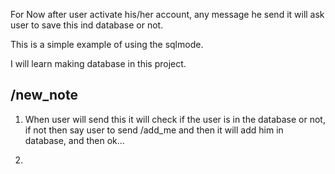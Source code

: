 For Now after user activate his/her account, any message he send it will ask user to save this ind database or not.

This is a simple example of using the sqlmode.

I will learn making database in this project.



## /new_note

1. When user will send this it will check if the user is in the database or not, if not then say user to send /add_me and then it will add him in database, and then  ok...

2. 
